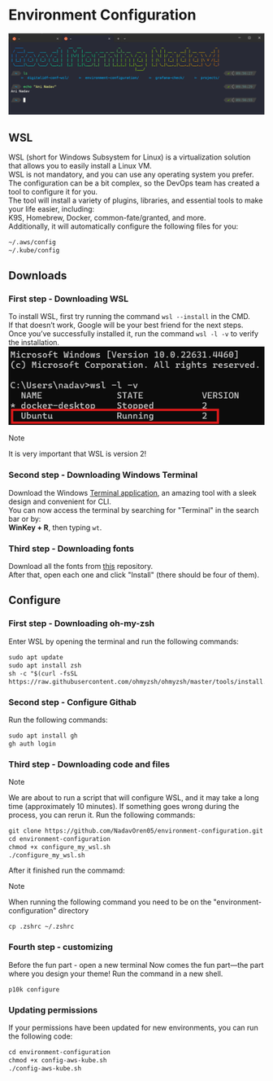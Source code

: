 # Environment Configuration
![alt text](wsl-cli-image.png)
## WSL
WSL (short for Windows Subsystem for Linux) is a virtualization solution that allows you to easily install a Linux VM.  
WSL is not mandatory, and you can use any operating system you prefer.  
The configuration can be a bit complex, so the DevOps team has created a tool to configure it for you.  
The tool will install a variety of plugins, libraries, and essential tools to make your life easier, including:  
K9S, Homebrew, Docker, common-fate/granted, and more.  
Additionally, it will automatically configure the following files for you:
```
~/.aws/config
~/.kube/config
```

## Downloads
### First step - Downloading WSL
To install WSL, first try running the command `wsl --install` in the CMD.  
If that doesn’t work, Google will be your best friend for the next steps.  
Once you’ve successfully installed it, run the command `wsl -l -v` to verify the installation.
![alt text](wsl-v2-image.png)
> [!NOTE]
> It is very important that WSL is version 2!
### Second step - Downloading Windows Terminal
Download the Windows [Terminal application](https://apps.microsoft.com/detail/9n0dx20hk701?rtc=1&hl=he-il&gl=IL), an amazing tool with a sleek design and convenient for CLI.  
You can now access the terminal by searching for "Terminal" in the search bar or by:  
**WinKey + R**, then typing `wt`.
### Third step - Downloading fonts
Download all the fonts from [this](https://github.com/romkatv/dotfiles-public/tree/master/.local/share/fonts/NerdFonts) repository.  
After that, open each one and click "Install" (there should be four of them).

## Configure
### First step - Downloading oh-my-zsh
Enter WSL by opening the terminal and run the following commands:
```
sudo apt update
sudo apt install zsh
sh -c "$(curl -fsSL https://raw.githubusercontent.com/ohmyzsh/ohmyzsh/master/tools/install.sh)"
```
### Second step - Configure Githab
Run the following commands:
```
sudo apt install gh
gh auth login
```
### Third step - Downloading code and files
>[!NOTE]
>We are about to run a script that will configure WSL, and it may take a long time (approximately 10 minutes). If something goes wrong during the process, you can rerun it.
Run the following commands:
```
git clone https://github.com/NadavOren05/environment-configuration.git
cd environment-configuration
chmod +x configure_my_wsl.sh
./configure_my_wsl.sh
```
After it finished run the commamd:
>[!NOTE]
>When running the following command you need to be on the "environment-configuration" directory
```
cp .zshrc ~/.zshrc
```
### Fourth step - customizing
Before the fun part - open a new terminal
Now comes the fun part—the part where you design your theme! Run the command in a new shell.
```
p10k configure
```
### Updating permissions
If your permissions have been updated for new environments, you can run the following code:
```
cd environment-configuration
chmod +x config-aws-kube.sh
./config-aws-kube.sh
```